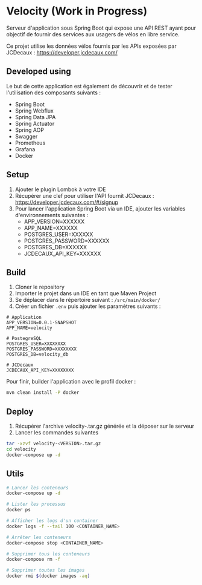 # Velocity (Work in Progress)

Serveur d'application sous Spring Boot qui expose une API REST ayant pour objectif de fournir des services aux usagers de vélos en libre service.

Ce projet utilise les données vélos fournis par les APIs exposées par JCDecaux : https://developer.jcdecaux.com/

## Developed using

Le but de cette application est également de découvrir et de tester l'utilisation des composants suivants :

* Spring Boot
* Spring Webflux
* Spring Data JPA
* Spring Actuator
* Spring AOP
* Swagger
* Prometheus
* Grafana
* Docker

## Setup

1) Ajouter le plugin Lombok à votre IDE
2) Récupérer une clef pour utiliser l'API fournit JCDecaux : https://developer.jcdecaux.com/#/signup
3) Pour lancer l'application Spring Boot via un IDE, ajouter les variables d'environnements suivantes :
    * APP_VERSION=XXXXXX
    * APP_NAME=XXXXXX
    * POSTGRES_USER=XXXXXX
    * POSTGRES_PASSWORD=XXXXXX
    * POSTGRES_DB=XXXXXX
    * JCDECAUX_API_KEY=XXXXXX

## Build

1) Cloner le repository
2) Importer le projet dans un IDE en tant que Maven Project
3) Se déplacer dans le répertoire suivant : ```/src/main/docker/```
4) Créer un fichier ```.env``` puis ajouter les paramètres suivants :
```
# Application
APP_VERSION=0.0.1-SNAPSHOT
APP_NAME=velocity

# PostegreSQL
POSTGRES_USER=XXXXXXXX
POSTGRES_PASSWORD=XXXXXXXX
POSTGRES_DB=velocity_db

# JCDecaux
JCDECAUX_API_KEY=XXXXXXXX
```

Pour finir, builder l'application avec le profil docker :

```bash
mvn clean install -P docker
````

## Deploy

1. Récupérer l'archive velocity-<VERSION>.tar.gz générée et la déposer sur le serveur
2. Lancer les commandes suivantes

```bash
tar -xzvf velocity-<VERSION>.tar.gz
cd velocity
docker-compose up -d
```

## Utils

```bash
# Lancer les conteneurs
docker-compose up -d

# Lister les processus
docker ps

# Afficher les logs d'un container
docker logs -f --tail 100 <CONTAINER_NAME>

# Arrêter les conteneurs
docker-compose stop <CONTAINER_NAME>

# Supprimer tous les conteneurs
docker-compose rm -f

# Supprimer toutes les images 
docker rmi $(docker images -aq)
```